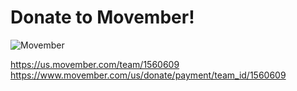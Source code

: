# Donate to Movember!

![Movember](/images/movember_wwtsd.png)

https://us.movember.com/team/1560609
https://www.movember.com/us/donate/payment/team_id/1560609
